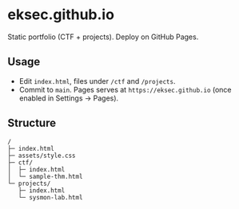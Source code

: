 # eksec.github.io

Static portfolio (CTF + projects). Deploy on GitHub Pages.

## Usage
- Edit `index.html`, files under `/ctf` and `/projects`.
- Commit to `main`. Pages serves at `https://eksec.github.io` (once enabled in Settings → Pages).

## Structure
```
/
├─ index.html
├─ assets/style.css
├─ ctf/
│  ├─ index.html
│  └─ sample-thm.html
└─ projects/
   ├─ index.html
   └─ sysmon-lab.html
```
